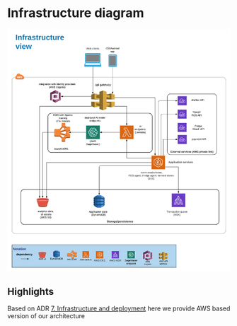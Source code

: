 # Infrastructure diagram
!["Infrastructure diagram"](./images/farmacy-food-infrastructure-diagram.png)

## Highlights
Based on ADR [7. Infrastructure and deployment](../architecture-decisions/0007-infrastructure-and-deployment.md) here we provide AWS based version of our architecture